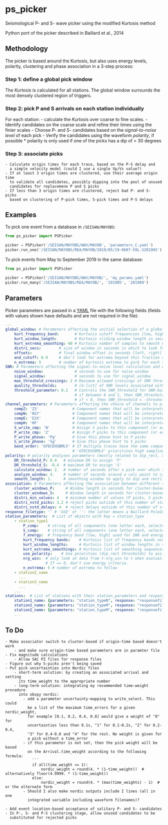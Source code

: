 # ps_picker

Seismological P- and S- wave picker using the modified Kurtosis method

Python port of the picker described in Baillard et al., 2014 

## Methodology
The picker is based around the Kurtosis, but also uses energy levels, polarity,
clustering and phase association in a 3-step process:

### Step 1: define a global pick window

The *Kurtosis* is calculated for all stations.  The global window
surrounds the most densely clustered region of triggers.

### Step 2: pick P and S arrivals on each station individually

For each station:
    - calculate the *Kurtosi*s over coarse to fine scales.
    - Identify candidates on the coarse scale and refine their times using
      the finier scales
    - Choose P- and S- candidates based on the *signal-to-noise level* of
      each pick
    - Verify the candidates using the waveform *polarity*, if possible
       * polarity is only used if one of the picks has a dip of > 30 degrees

### Step 3: associate picks
    - Calculate origin times for each trace, based on the P-S delay and
      a simple velocity model (could I use a single Vp/Vs value?)
    - If at least 3 origin times are clustered, use their average origin time
      to validate all candidates, possibly dipping into the pool of unused
      candidates for replacemene P and S picks
    - If less than 3 origin times are clustered, reject bad P- and S- picks
      based on clustering of P-pick times, S-pick times and P-S delays

## Examples

To pick one event from a database in `/SEISAN/MAYOBS`:
```python
from ps_picker import PSPicker

picker = PSPicker('/SEISAN/MAYOBS/WAV/MAYOB', 'parameters_C.yaml')
picker.run_one('/SEISAN/MAYOBS/REA/MAYOB/2019/05/19-0607-59L.S201905')
```
To pick events from May to September 2019 in the same database:
```python
from ps_picker import PSPicker

picker = PSPicker('/SEISAN/MAYOBS/WAV/MAYOB/', 'my_params.yaml')
picker.run_many('/SEISAN/MAYOBS/REA/MAYOB/', '201905', '201909')
```
## Parameters
Picker parameters are passed in a
[YAML](https://tools.ietf.org/id/draft-pbryan-zyp-json-ref-03.html) file with
the following fields (fields with values shown have defaults and are not
required in the file):
```yaml
---
global_window: # Parameters affecting the initial selection of a global pick window across all stations using the distribution of kurtosis extrema)
    kurt_frequency_band:       # Kurtosis cutoff frequencies [low, high] for kurtosis calculation
    kurt_window_length:        # Kurtosis sliding window length in seconds for kurtosis calculation
    kurt_extrema_smoothing: 40 # Kurtosis number of samples to smooth extrema by when looking for pick
    distri_secs:        # size of window in seconds in which to look for the maximum # of picks
    offsets:            # final window offset in seconds [left, right] from peak distribution
    end_cutoff: 0.9     # don't look for extrema beyond this fraction of the overall time
    n_extrema: 5        # number of kurtosis extrema to pick for each trace
SNR: # Parameters affecting the signal-to-noise level calculation and use
    noise_window:              # seconds to use for noise window
    signal_window:             # seconds to use for signal_window
    max_threshold_crossings: 2 # Maximum allowed crossings of SNR threshold within global window
    quality_thresholds:        # [4-list] of SNR levels associated with quality levels '3', '2', '1' and '0'
    threshold_parameter: 0.2   # Controls the SNR_threshold for SNR-based quality evaluation
                               # if between 0 and 1, then SNR_threshold = max(SNR)*threshold_parameter
                               # if < 0, then SNR_threshold = -threshold_parameter
channel_parameters: # Parameters affecting the choice of channels to pick on and save to
    compZ: 'Z3'               # Component names that will be interpreted as 'Z'
    compN: 'N1Y'              # Component names that will be interpreted as 'N'
    compE: 'E2X'              # Component names that will be interpreted as 'E'
    compH: 'HF'               # Component names that will be interpreted as 'H'
    S_write_cmp: 'N'          # Assign S picks to this component (or equivalent as defined above)
    P_write_cmp: 'Z'          # Assign P picks to this component (or equivalent as defined above)
    P_write_phase: 'Pg'       # Give this phase hint to P picks
    S_write_phase: 'Sg'       # Give this phase hint to S picks
    band_order: 'GFDCEHSBMLV' # If multiple traces have the same component, chose the one with the earliest listed band code
                              # 'GFDCEHSBMLV' prioritizes high sampling rates over low, and short period over broadband
polarity: # polarity analyses parameters (mostly related to dip_rect, or DR, see Baillard et al 2014)
    DR_threshold_P: 0.4   # minimum DR to assign 'P'
    DR_threshold_S: -0.4  # maximum DR to assign 'S'
    calculate_window: 2.  # number of seconds after a pick over which to calculate dip_rect
    analyze_window: 4.    # number of seconds around a calc point to calculate polarity
    smooth_length: 1.     # smoothing window to apply to dip and rectilinearity when calculating DR
association: # Parameters affecting the association between different stations
    cluster_windows_P:     # Window length in seconds for cluster-based rejection of P arrivals
    cluster_windows_S:     # Window length in seconds for cluster-based rejection of S arrivals
    distri_min_values: 4   # minimum number of values (P picks, S picks, or PS-times) needed for distribution-based rejection
    distri_nstd_picks: 3.2 # reject picks outside of this number of standard deviations
    distri_nstd_delays: 4  # reject delays outside of this number of standard deviations
response_filetype: '' # 'GSE' or '': the latter means a Baillard PoleZeros-type format
station_parameters:  # List of objects with key = station_type
    - station_type1
        P_comp:    # string of all components (one letter each, selected from 'ZNEH') used for P-picks
        S_comp:    # string of all components (one letter each, selected from 'ZNEH') used for S-picks
        f_energy:  # frequency band [low, high] used for SNR and energy calculations
        kurt_frequency bands:    # Kurtosis list of frequency bands over which to run Kurtosis, e.g.[[3, 15], [8, 30]]
        kurt_window_lengths:     # Kurtosis list of window lengths in seconds, e.g. [0.3, 0.5, 1, 2, 4, 8]
        kurt_extrema_smoothings: # Kurtosis list of smoothing sequences in samples, e.g. [2, 4, 6, 8, 10, 20, 30, 40, 50]
        use_polarity:    # Use polarities (dip_rect thresholds) to assign P and S picks
        nrg_win:  # only look at data from t-nrg_win to t when evaluating energy, where t is the time of the peak waveform energy.
                  # If == 0, don't use energy criteria.
        n_extrema: 5 # number of extrema to follow
    - station2_name
      ...
    - station3_name
      ...
    ...
stations:  # List of stations with their station_parameters and responsefiles
    station1_name: {parameters: "station_typeN", response: "responsefilename"}
    station2_name: {parameters: "station_typeM", response: "responsefilename"}
    station2_name: {parameters: "station_typeM", response: "responsefilename"}
    ...    
```

## To Do

    - Make associator switch to cluster-based if origin-time based doesn't work
        - and make sure origin-time based parameters are in paramter file
    - Fix magnitude calculations
        - Allow SAC PZ files for response files
    - Figure out why S-picks aren't being saved
    - Put pick uncertainties into Nordic files
        - short-term solution: by creating an associated arrival and setting
          its time_weight to the appropriate number
        - long-term solution: integrating my recommended time-weight procedure
          into obspy nordic:
            - add a parameter uncertainty-mapping to write_select. This could
              be a list of the maximum time_errors for a given nordic_weight,
              for example [0.1, 0.2, 0.4, 0.8] would give a weight of "0" for
              uncertainties less than 0.1s, "1" for 0.1-0.2s, "2" for 0.2-0.4,
              "3" for 0.4-0.8 and "4" for the rest. No weight is given for
              a pick without a time_error
            - if this parameter is not set, then the pick weight will be based
              on the Arrival.time_weight according to the following formula:
                ```
                if all(time_weight <= 1): 
                    nordic_weight = round(4. * (1-time_weight))  # alternatively floor(4.9999. * (1-time_weight))
                else:
                    nordic_weight = round(4. * (max(time_weights) - 1)  # or the alternate form
            - Should I also make nordic outputs include I lines (all in one
              integrated variable including waveform filenames)?

    - Add event location-based acceptance of solitary P- and S- candidates
    - In P-, S- and P-S clustering stage, allow unused candidates to be
      substituted for rejected picks